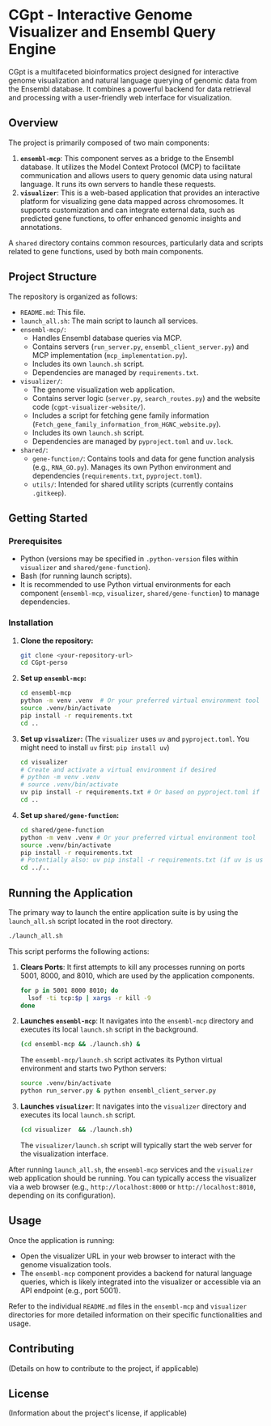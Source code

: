# CGpt - Interactive Genome Visualizer and Ensembl Query Engine

CGpt is a multifaceted bioinformatics project designed for interactive genome visualization and natural language querying of genomic data from the Ensembl database. It combines a powerful backend for data retrieval and processing with a user-friendly web interface for visualization.

## Overview

The project is primarily composed of two main components:

1.  **`ensembl-mcp`**: This component serves as a bridge to the Ensembl database. It utilizes the Model Context Protocol (MCP) to facilitate communication and allows users to query genomic data using natural language. It runs its own servers to handle these requests.
2.  **`visualizer`**: This is a web-based application that provides an interactive platform for visualizing gene data mapped across chromosomes. It supports customization and can integrate external data, such as predicted gene functions, to offer enhanced genomic insights and annotations.

A `shared` directory contains common resources, particularly data and scripts related to gene functions, used by both main components.

## Project Structure

The repository is organized as follows:

-   `README.md`: This file.
-   `launch_all.sh`: The main script to launch all services.
-   `ensembl-mcp/`:
    -   Handles Ensembl database queries via MCP.
    -   Contains servers (`run_server.py`, `ensembl_client_server.py`) and MCP implementation (`mcp_implementation.py`).
    -   Includes its own `launch.sh` script.
    -   Dependencies are managed by `requirements.txt`.
-   `visualizer/`:
    -   The genome visualization web application.
    -   Contains server logic (`server.py`, `search_routes.py`) and the website code (`cgpt-visualizer-website/`).
    -   Includes a script for fetching gene family information (`Fetch_gene_family_information_from_HGNC_website.py`).
    -   Includes its own `launch.sh` script.
    -   Dependencies are managed by `pyproject.toml` and `uv.lock`.
-   `shared/`:
    -   `gene-function/`: Contains tools and data for gene function analysis (e.g., `RNA_GO.py`). Manages its own Python environment and dependencies (`requirements.txt`, `pyproject.toml`).
    -   `utils/`: Intended for shared utility scripts (currently contains `.gitkeep`).

## Getting Started

### Prerequisites

-   Python (versions may be specified in `.python-version` files within `visualizer` and `shared/gene-function`).
-   Bash (for running launch scripts).
-   It is recommended to use Python virtual environments for each component (`ensembl-mcp`, `visualizer`, `shared/gene-function`) to manage dependencies.

### Installation

1.  **Clone the repository:**
    ```bash
    git clone <your-repository-url>
    cd CGpt-perso
    ```

2.  **Set up `ensembl-mcp`:**
    ```bash
    cd ensembl-mcp
    python -m venv .venv  # Or your preferred virtual environment tool
    source .venv/bin/activate
    pip install -r requirements.txt
    cd ..
    ```

3.  **Set up `visualizer`:**
    (The `visualizer` uses `uv` and `pyproject.toml`. You might need to install `uv` first: `pip install uv`)
    ```bash
    cd visualizer
    # Create and activate a virtual environment if desired
    # python -m venv .venv
    # source .venv/bin/activate
    uv pip install -r requirements.txt # Or based on pyproject.toml if a specific command is preferred
    cd ..
    ```

4.  **Set up `shared/gene-function`:**
    ```bash
    cd shared/gene-function
    python -m venv .venv # Or your preferred virtual environment tool
    source .venv/bin/activate
    pip install -r requirements.txt
    # Potentially also: uv pip install -r requirements.txt (if uv is used here too)
    cd ../..
    ```

## Running the Application

The primary way to launch the entire application suite is by using the `launch_all.sh` script located in the root directory.

```bash
./launch_all.sh
```

This script performs the following actions:

1.  **Clears Ports**: It first attempts to kill any processes running on ports 5001, 8000, and 8010, which are used by the application components.
    ```bash
    for p in 5001 8000 8010; do
      lsof -ti tcp:$p | xargs -r kill -9
    done
    ```

2.  **Launches `ensembl-mcp`**: It navigates into the `ensembl-mcp` directory and executes its local `launch.sh` script in the background.
    ```bash
    (cd ensembl-mcp && ./launch.sh) &
    ```
    The `ensembl-mcp/launch.sh` script activates its Python virtual environment and starts two Python servers:
    ```bash
    source .venv/bin/activate
    python run_server.py & python ensembl_client_server.py
    ```

3.  **Launches `visualizer`**: It navigates into the `visualizer` directory and executes its local `launch.sh` script.
    ```bash
    (cd visualizer  && ./launch.sh)
    ```
    The `visualizer/launch.sh` script will typically start the web server for the visualization interface.

After running `launch_all.sh`, the `ensembl-mcp` services and the `visualizer` web application should be running. You can typically access the visualizer via a web browser (e.g., `http://localhost:8000` or `http://localhost:8010`, depending on its configuration).

## Usage

Once the application is running:

-   Open the visualizer URL in your web browser to interact with the genome visualization tools.
-   The `ensembl-mcp` component provides a backend for natural language queries, which is likely integrated into the visualizer or accessible via an API endpoint (e.g., port 5001).

Refer to the individual `README.md` files in the `ensembl-mcp` and `visualizer` directories for more detailed information on their specific functionalities and usage.

## Contributing

(Details on how to contribute to the project, if applicable)

## License

(Information about the project's license, if applicable)
